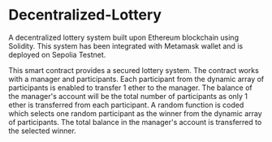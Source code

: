 # Decentralized-Lottery
A decentralized lottery system built upon Ethereum blockchain using Solidity. This system has been integrated with Metamask wallet and is deployed on Sepolia Testnet.

This smart contract provides a secured lottery system.
The contract works with a manager and participants. 
Each participant from the dynamic array of participants is enabled to transfer 1 ether to the manager.
The balance of the manager's account will be the total number of participants as only 1 ether is transferred from each participant.
A random function is coded which selects one random participant as the winner from the dynamic array of participants.
The total balance in the manager's account is transferred to the selected winner.
